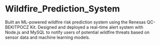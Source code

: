 # Wildfire_Prediction_System
Built an ML-powered wildfire risk prediction system using the Renesas QC-BEKITPOCZ Kit. Designed and deployed a real-time alert system with Node.js and MySQL to notify users of potential wildfire threats based on sensor data and machine learning models.
